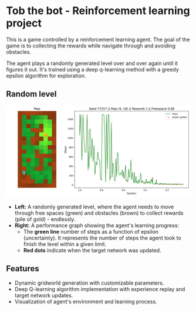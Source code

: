 # **Tob the bot** - Reinforcement learning project

This is a game controlled by a reinforcement learning agent. The goal of the game is to collecting the rewards while navigate through and avoiding obstacles.

The agent plays a randomly generated level over and over again until it figures it out.
It's trained using a deep q-learning method with a greedy epsilon algorithm for exploration.

## Random level

![Example Gridworld Visualization](https://github.com/TheRomanOne/Reinforcement-Learning/blob/master/example.png?raw=true)

- **Left:** A randomly generated level, where the agent needs to move through free spaces (green) and obstacles (brown) to collect rewards (pile of gold) - endlessly.
- **Right:** A performance graph showing the agent's learning progress:
  - The **green line** number of steps as a function of epsilon (uncertainty). It represents the number of steps the agent took to finish the level within a given limit.
  - **Red dots** indicate when the target network was updated.

## Features
- Dynamic gridworld generation with customizable parameters.
- Deep Q-learning algorithm implementation with experience replay and target network updates.
- Visualization of agent's environment and learning process.


